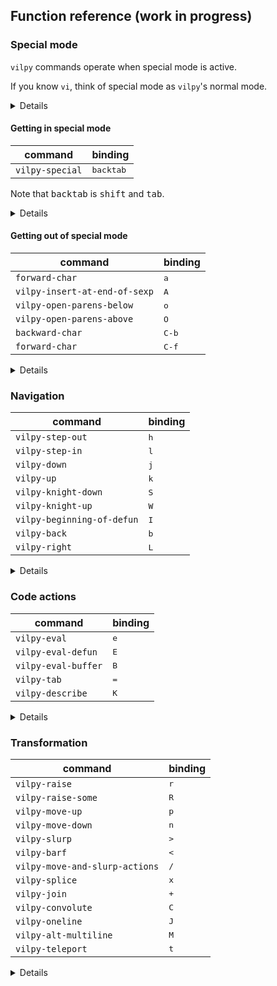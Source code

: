 ## Function reference (work in progress)

### Special mode
`vilpy` commands operate when special mode is active.

If you know `vi`, think of special mode as `vilpy`'s normal mode.

<details>
Special-mode is activated when:

- the point is before an open paren: `(`, `[` or `{`
- the point is after a close paren: `)`, `]` or `}`
- the region is active

In the examples below, consider that the point is represented by `|`.

As the point is just before the parenthesis, keys will invoke `vilpy` commands.
If you press `A`, for example, it will call `vilpy-insert-at-end-of-sexp`.

```
|(foo)
```

After <kbd>A</kbd>:

```
(foo|)
```

However, if the point is not at a position that activates special-mode, pressing `A` will self-insert the letter `A`, as usual.

```
(|foo)
```

After <kbd>A</kbd>:
```
(A|foo)
```
</details>

#### Getting in special mode
| command         | binding            |
|-----------------|--------------------|
| `vilpy-special` | <kbd>backtab</kbd> |

Note that <kbd>backtab</kbd> is <kbd>shift</kbd> and <kbd>tab</kbd>.

<details>

**If not in special mode** 

Move the point to the nearest leftmost paren.

Starting with:

```
(foo |bar)
```

after <kbd>backtab</kbd>:

```
|(foo bar)
```

**If already in special mode** 

Cycle through parens.

Starting with:

```
|(foo bar)
```

after <kbd>backtab</kbd>:

```
(foo bar)|
```

after <kbd>backtab</kbd>:

```
|(foo bar)
```

</details>

#### Getting out of special mode

| command                       | binding        |
|-------------------------------|----------------|
| `forward-char`                | <kbd>a</kbd>   |
| `vilpy-insert-at-end-of-sexp` | <kbd>A</kbd>   |
| `vilpy-open-parens-below`     | <kbd>o</kbd>   |
| `vilpy-open-parens-above`     | <kbd>O</kbd>   |
| `backward-char`               | <kbd>C-b</kbd> |
| `forward-char`                | <kbd>C-f</kbd> |

<details>

##### `forward-char` (<kbd>a</kbd>)
Starting with

```
|(foo)
```

after <kbd>a</kbd>:

```
(|foo)
```

##### `vilpy-insert-at-end-of-sexp` (<kbd>A</kbd>)
Starting with

```
|(foo bar)
```

after <kbd>A</kbd>:
```
(foo bar|)
```

##### `vilpy-open-parens-below` (<kbd>o</kbd>)
Starting with

```
|(foo)
```

after <kbd>o</kbd>:
```
(foo)
(|)
```

##### `vilpy-open-parens-above` (<kbd>O</kbd>)
Starting with

```
|(foo)
```

after <kbd>O</kbd>:
```
(|)
(foo)
```

</details>

### Navigation
| command                    | binding      |
|----------------------------|--------------|
| `vilpy-step-out`           | <kbd>h</kbd> |
| `vilpy-step-in`            | <kbd>l</kbd> |
| `vilpy-down`               | <kbd>j</kbd> |
| `vilpy-up`                 | <kbd>k</kbd> |
| `vilpy-knight-down`        | <kbd>S</kbd> |
| `vilpy-knight-up`          | <kbd>W</kbd> |
| `vilpy-beginning-of-defun` | <kbd>I</kbd> |
| `vilpy-back`               | <kbd>b</kbd> |
| `vilpy-right`              | <kbd>L</kbd> |

<details>

#### `vilpy-step-out` (<kbd>h</kbd>)

Starting with

```
(foo (bar |(baz))
```

after <kbd>h</kbd>:

```
(foo |(bar (baz))
```

after <kbd>h</kbd>:

```
|(foo (bar (baz))
```

#### `vilpy-step-in` (<kbd>l</kbd>)

Starting with

```
|(foo (bar (baz))
```

after <kbd>l</kbd>:

```
(foo |(bar (baz))
```

after <kbd>l</kbd>:

```
(foo (bar |(baz))
```

#### `vilpy-down` (<kbd>j</kbd>)

Starting with:

```
|(foo)
(bar)
```

after <kbd>j</kbd>:

```
(foo)
|(bar)
```

#### `vilpy-up` (<kbd>k</kbd>)

Starting with:

```
(foo)
|(bar)
```

after <kbd>k</kbd>:

```
|(foo)
(bar)
```

#### `vilpy-knight-down` (<kbd>S</kbd>)
Navigate to the next line disregarding syntax.

Starting with:

```
|(foo (bar)
      (xum))
```

after <kbd>S</kbd>:

```
(foo (bar)
     |(xum))
```

#### `vilpy-knight-up` (<kbd>W</kbd>)
Navigate to the previous line disregarding syntax.

Starting with:

```
(foo (bar)
     |(xum))
```

after <kbd>W</kbd>:

```
|(foo (bar)
      (xum))
```
#### `vilpy-beginning-of-defun` (<kbd>I</kbd>)

Starting with this top level form:

```
(defun abc ()
  (interactive)
  |(foo))
```

after <kbd>I</kbd>as

```
|(defun abc ()
  (interactive)
  (foo))
```

#### `vilpy-back` (<kbd>b</kbd>)
Moves the point to the previous position in `vilpy-back` history. The following functions write to this history:
function name

| command           | binding      |
|-------------------|--------------|
| `vilpy-step-out`  | <kbd>h</kbd> |
| `vilpy-step-in`   | <kbd>l</kbd> |
| `vilpy-down`      | <kbd>j</kbd> |
| `vilpy-up`        | <kbd>k</kbd> |
| `vilpy-right`     | <kbd>L</kbd> |
| `vilpy-mark-list` | <kbd>v</kbd> |
| `vilpy-ace-paren` | <kbd>q</kdb> |

#### `vilpy-right` (<kbd>L</kbd>)

Moves forward out of arg (default 1) levels of parentheses.

Works as replacement for the standard `up-list`.

Takes a numeric prefix arg and moves up forward list arg times or until error.

Unlike up-list, no error will be reported if it's not possible to move up arg times. It that case, move as many times as possible.

Return point if could move arg times, otherwise return nil.

Unlike up-list, parens in strings and comments are ignored.

</details>

### Code actions
| command             | binding      |
|---------------------|--------------|
| `vilpy-eval`        | <kbd>e</kbd> |
| `vilpy-eval-defun`  | <kbd>E</kbd> |
| `vilpy-eval-buffer` | <kbd>B</kbd> |
| `vilpy-tab`         | <kbd>=</kbd> |
| `vilpy-describe`    | <kbd>K</kbd> |

<details>

#### `vilpy-eval` (<kbd>e</kbd>)
Eval current region or sexp.

Emacs Lisp and Clojure (`cider` and `inf-clojure`) are supported.

The evaluation function is defined in `vilpy--handlers-alist`.

#### `vilpy-eval-defun` (<kbd>E</kbd>)
Eval top level form.

Emacs Lisp and Clojure (`cider` and `inf-clojure`) are supported.

The evaluation function is defined in `vilpy--handlers-alist`.

#### `vilpy-tab` (<kbd>=</kbd>)
If before left paren or after right paren, indent the current sexp.

Emacs Lisp and Clojure (`cider` and `inf-clojure`) are supported.

The indentation function is defined in `vilpy--handlers-alist`.

#### `vilpy-describe` (<kbd>K</kbd>)
Describe the symbol at point.

Emacs Lisp and Clojure (`cider` and `inf-clojure`) are supported.

The function for describing the symbol is defined in `vilpy--handlers-alist`.

</details>

### Transformation

| command                        | binding      |
|--------------------------------|--------------|
| `vilpy-raise`                  | <kbd>r</kbd> |
| `vilpy-raise-some`             | <kbd>R</kbd> |
| `vilpy-move-up`                | <kbd>p</kbd> |
| `vilpy-move-down`              | <kbd>n</kbd> |
| `vilpy-slurp`                  | <kbd>></kbd> |
| `vilpy-barf`                   | <kbd><</kbd> |
| `vilpy-move-and-slurp-actions` | <kbd>/</kbd> |
| `vilpy-splice`                 | <kbd>x</kbd> |
| `vilpy-join`                   | <kbd>+</kbd> |
| `vilpy-convolute`              | <kbd>C</kbd> |
| `vilpy-oneline`                | <kbd>J</kbd> |
| `vilpy-alt-multiline`          | <kbd>M</kbd> |
| `vilpy-teleport`               | <kbd>t</kbd> |

<details>

#### `vilpy-raise` (<kbd>r</kbd>)
Starting with

```
(foo |(bar))
```

after <kbd>r</kbd>:

```
(bar)
```
#### `vilpy-raise-some` (<kbd>R</kbd>)

Starting with:

```
(foo
  |(bar)
  (xum))
```

after <kbd>R</kbd>:

```
(bar)
(xum)
```

#### `vilpy-move-up` (<kbd>p</kbd>)

Starting with:

```
(foo)
|(bar)
```

after <kbd>p</kbd>:

```
|(bar)
(foo)
```

#### `vilpy-move-down`(<kbd>n</kbd>)

Starting with:

```
|(foo)
(bar)
```

after <kbd>n</kbd>:

```
(bar)
|(foo)
```

#### `vilpy-splice`(<kbd>x</kbd>)

Starting with:

```
(foo |(bar))
```

after <kbd>x</kbd>:

```
(foo bar)
```

#### `vilpy-join`(<kbd>+</kbd>)

Starting with:

```
(foo)
|(bar)
```

after <kbd>+</kbd>:

```
|(foo
bar)
```

#### `vilpy-convolute`(<kbd>C</kbd>)

Starting with:

```
(foo
 (bar
  |(xum)))
```

after <kbd>C</kbd>:

```
(bar
 (foo
  (xum)))
```

after <kbd>C</kbd>:


```
(foo
 (bar
  |(xum)))
```

#### `vilpy-oneline`(<kbd>J</kbd>)

Starting with:

```
|(foo
 (bar
  (xum)))
```

after <kbd>J</kbd>:

```
(foo (bar (xum)))
```

#### `vilpy-split` (<kbd>M-j</kbd>)
#### `vilpy-join` (<kbd>M-J</kbd>)
### Barfing & slurping
#### `vilpy-slurp`(<kbd>></kbd>)

Starting with:

```
(foo)| (bar) (xum)
```

after <kbd>></kbd>:

```
(foo (bar))| (xum)
```

after <kbd>></kbd>:

```
(foo (bar) (xum))
```

#### `vilpy-barf` (<kbd><</kbd>)

Starting with:

```
(foo) (bar) |(xum)
```

after <kbd><</kbd>:

```
(foo) |((bar) xum)
```

after <kbd><</kbd>:

```
|((foo) (bar) xum)
```

#### `vilpy-move-and-slurp-actions`(<kbd>/</kbd>)

Groups some less frequent slurping actions.

| command | binding            |
|---------|--------------------|
| h       | `vilpy-move-left`  |
| l       | `vilpy-move-right` |
| j       | `vilpy-down-slurp` |
| k       | `vilpy-up-slurp`   |


##### `vilpy-move-left` (<kbd>/h</kbd>)

Move current expression to the left, outside the current list.

```
(require 'ob-python)
(let ((color "Blue"))
  |(message "What... is your favorite color?")
  (message "%s. No yel..." color))
```

after <kbd>/h</kbd>:

```
(require 'ob-python)
|(message "What... is your favorite color?")
(let ((color "Blue"))
  (message "%s. No yel..." color))
```

##### `vilpy-move-right` (<kbd>/l</kbd>)

Move current expression to the right, outside the current list.

```
(require 'ob-python)
(message "What... is your favorite color?")
(let ((color "Blue"))
  (message color)
  |(message "Go on. Off you go."))
```

after <kbd>/l</kbd>:

```
(require 'ob-python)
(message "What... is your favorite color?")
(let ((color "Blue"))
  (message color))
|(message "Go on. Off you go.")
```

##### `vilpy-down-slurp` (<kbd>/j</kbd>)
Move current expression to become the first element of the first list below.

```
(list 'my-sword
      'my-bow)
|(my-axe)
```

after <kbd>/j</kbd>:

```
'(|(first!)
  foo bar)
```
### Acing
| command                               | binding      |
|---------------------------------------|--------------|
| `vilpy-ace-symbol`                    | <kbd>f</kbd> |
| `vilpy-ace-subword`                   | <kbd>-</kbd> |
| `vilpy-ace-symbol-beginning-of-defun` | <kbd>F</kbd> |
| `vilpy-ace-char`                      | <kbd>Q</kbd> |
| `vilpy-ace-pare`                      | <kbd>q</kbd> |
	
### Deleting & killing
| command                 | binding          |
|-------------------------|------------------|
| `vilpy-delete`          | <kbd>C-d</kbd>   |
| `vilpy-kill`            | <kbd>C-k</kbd>   |
| `vilpy-kill-word`       | <kbd>M-DEL</kbd> |
| `vilpy-kill-sentence`   | <kbd>M-k</kbd>   |
| `vilpy-kill-at-point`   | <kbd>C-,</kbd>   |
| `vilpy-yank`            | <kbd>C-y</kbd>   |
| `vilpy-delete-backward` | <kbd>DEL</kbd>   |

### Copying & yanking
| command          | binding      |
|------------------|--------------|
| `vilpy-new-copy` | <kbd>y</kbd> |
| `vilpy-clone`    | <kbd>w</kbd> |
| `vilpy-paste`    | <kbd>P</kbd> |

### Marking
| command             | binding          |
|---------------------|------------------|
| `vilpy-mark-list`   | <kbd>v</kbd>     |
| `vilpy-mark-symbol` | <kbd>M-m</kbd>   |
| `vilpy-mark`        | <kbd>C-M-,</kbd> |

### Misc
| command                       | binding        |
|-------------------------------|----------------|
| `vilpy-comment`               | <kbd>;</kbd>   |
| `vilpy-space`                 | <kbd>SPC</kbd> |
| `vilpy-narrow`                | <kbd>gn</kbd>  |
| `vilpy-widen`                 | <kbd>gw</kbd>  |
| `vilpy-undo`                  | <kbd>u</kbd>   |
| `vilpy-scroll-line-to-top`    | <kbd>zt</kbd>  |
| `vilpy-scroll-line-to-center` | <kbd>zz</kbd>  |
| `vilpy-scroll-line-to-bottom` | <kbd>zb</kbd>  |
| `vilpy-repeat`                | <kbd>.</kbd>   |

### Magic
#### `vilpy-teleport`(<kbd>t</kbd>)
